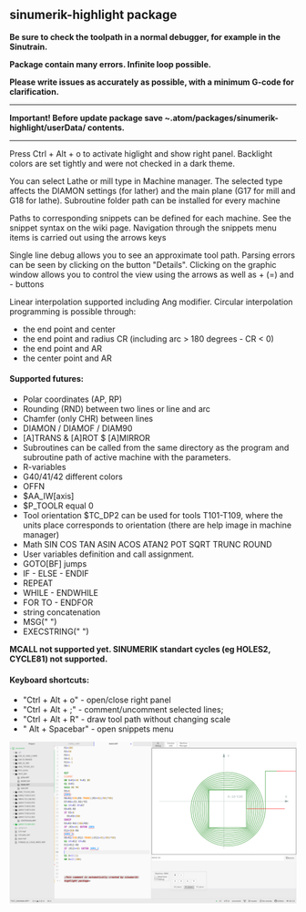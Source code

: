## sinumerik-highlight package


**Be sure to check the toolpath in a normal debugger, for example in the Sinutrain.**

**Package contain many errors. Infinite loop possible.**

**Please write issues as accurately as possible, with a minimum G-code for clarification.**

***
**Important! Before update package save ~.atom/packages/sinumerik-highlight/userData/ contents.**

***
Press Ctrl + Alt + o to activate higlight and show right panel.
Backlight colors are set tightly and were not checked in a dark theme.

You can select Lathe or mill type in Machine manager. The selected type affects the DIAMON settings (for lather) and the main plane (G17 for mill and G18 for lathe).
Subroutine folder path can be installed for every machine

Paths to corresponding snippets can be defined for each machine. See the snippet syntax on the wiki page. Navigation through the snippets menu items is carried out using the arrows keys

Single line debug allows you to see an approximate tool path.
Parsing errors can be seen by clicking on the button "Details".
Clicking on the graphic window allows you to control the view using the arrows as well as + (=) and - buttons

Linear interpolation supported including Ang modifier.
Circular interpolation programming is possible through:
- the end point and center
- the end point and radius CR (including arc > 180 degrees - CR < 0)
- the end point and AR
- the center point and AR

#### Supported futures:
- Polar coordinates (AP, RP)
- Rounding (RND) between two lines or line and arc
- Chamfer (only CHR) between lines
- DIAMON / DIAMOF / DIAM90
- [A]TRANS & [A]ROT $ [A]MIRROR
- Subroutines can be called from the same directory as the program and subroutine path of active machine with the parameters.
- R-variables
- G40/41/42 different colors
- OFFN
- $AA_IW[axis]
- $P_TOOLR equal 0
- Tool orientation $TC_DP2 can be used for tools T101-T109, where the units place corresponds to orientation (there are help image in machine manager)
- Math SIN COS TAN ASIN ACOS ATAN2 POT SQRT TRUNC ROUND
- User variables definition and call assignment.
- GOTO[BF] jumps
- IF - ELSE - ENDIF
- REPEAT
- WHILE - ENDWHILE
- FOR TO  - ENDFOR
- string concatenation  
- MSG(" ") 
- EXECSTRING(" ")

**MCALL not supported yet.
SINUMERIK standart cycles (eg HOLES2, CYCLE81) not supported.**



#### Keyboard shortcuts:
- "Ctrl + Alt + o" - open/close right panel
- "Ctrl + Alt + ;" - comment/uncomment selected lines;<br>
- "Ctrl + Alt + R" - draw tool path without changing scale
- " Alt + Spacebar" - open snippets menu

![A screenshot of your package](images/Screenshot_1.png)

